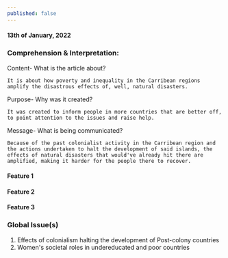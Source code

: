 ```yaml
---
published: false
---
```

#### 13th of January, 2022

### Comprehension & Interpretation: 

Content- What is the article about? 

	It is about how poverty and inequality in the Carribean regions amplify the disastrous effects of, well, natural disasters.

Purpose- Why was it created?

	It was created to inform people in more countries that are better off, to point attention to the issues and raise help.

Message- What is being communicated?

	Because of the past colonialist activity in the Carribean region and the actions undertaken to halt the development of said islands, the effects of natural disasters that would've already hit there are amplified, making it harder for the people there to recover.
    
#### Feature 1
	

#### Feature 2

#### Feature 3

### Global Issue(s)
1. Effects of colonialism halting the development of Post-colony countries
2. Women's societal roles in undereducated and poor countries